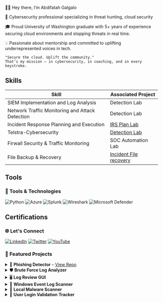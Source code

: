 👋🏾 Hey there, I’m Abdifatah Galgalo

🔐 Cybersecurity professional specializing in threat hunting, cloud security

🎓 Proud University of Washington graduate with 5+ years of experience securing cloud environments and stopping threats in real time.

💡 Passionate about mentorship and committed to uplifting underrepresented voices in tech.

	"Secure the cloud. Uplift the community."
	That’s my mission — in cybersecurity, in coaching, and in every keystroke.

## Skills

| Skill                                         | Associated Project         |
|-----------------------------------------------|-----------------------------------------------|
| SIEM Implementation and Log Analysis          | <a Still working on>Detection Lab</a>|
| Network Traffic Monitoring and Attack Detection| <a Still working on>Detection Lab</a>|
| Incident Response Planning and Execution      | <a href="https://medium.com/p/43a41dcbb66a/edit"> IRS Plan Lab</a>|
| Telstra-Cybersecurity | <a href="https://github.com/craig/SpringCore0day/blob/main/exp.py">Detection Lab</a>|
| Firwall Security & Traffic Monitoring	| SOC Automation Lab|
|File Backup & Recovery	| <a href="https://www.youtube.com/@143abdifatah">Incident File recovery </a>|

## Tools
### 🔧 Tools & Technologies

![Python](https://img.shields.io/badge/Python-3776AB?style=for-the-badge&logo=python&logoColor=white)
![Azure](https://img.shields.io/badge/Azure-0078D4?style=for-the-badge&logo=microsoft-azure&logoColor=white)
![Splunk](https://img.shields.io/badge/Splunk-000000?style=for-the-badge&logo=splunk&logoColor=white)
![Wireshark](https://img.shields.io/badge/Wireshark-1679A7?style=for-the-badge&logo=wireshark&logoColor=white)
![Microsoft Defender](https://img.shields.io/badge/Microsoft_Defender_for_Endpoint-00A4EF?style=for-the-badge&logo=microsoft&logoColor=white)

## Certifications


### 🌐 Let's Connect

[![LinkedIn](https://img.shields.io/badge/LinkedIn-0077B5?logo=linkedin&style=for-the-badge)](https://www.linkedin.com/in/your-link/)
[![Twitter](https://img.shields.io/badge/Twitter-1DA1F2?logo=twitter&style=for-the-badge)](https://twitter.com/your-handle)
[![YouTube](https://img.shields.io/badge/YouTube-FF0000?logo=youtube&style=for-the-badge)](https://www.youtube.com/@yourchannel)


### 📂 Featured Projects
<details> <summary>🔎 <strong>Phishing Detector</strong> – <a href="https://github.com/galgalo12/phishing-detector">View Repo</a></summary>
🧠 Classifies emails as phishing or legitimate

📡 Uses VirusTotal threat intelligence API

⚡ Helps analysts prioritize email threats

</details> <details> <summary>🛡️ <strong>Brute Force Log Analyzer</strong></summary>
📊 Scans logs for brute-force login attempts

✉️ Sends alerts via Gmail

🔥 Auto-blocks malicious IPs with firewall integration

</details> <details> <summary>🖥️ <strong>Log Review GUI</strong></summary>
🧩 Graphical interface for real-time log analysis

🔍 Filters, tags, and flags suspicious entries

💼 Ideal for Security Operations Centers

</details> <details> <summary>📁 <strong>Windows Event Log Scanner</strong></summary>
🔍 Detects malicious events in Windows logs

🚨 Flags failed logins, PowerShell abuse, service tampering

🛠️ Great for incident response teams

</details> <details> <summary>💾 <strong>Local Malware Scanner</strong></summary>
🧪 Scans Windows files against ClamAV/VirusTotal

🧠 Identifies known malware hashes

🧱 Supports alerting and suspicious upload checks

</details> <details> <summary>👤 <strong>User Login Validation Tracker</strong></summary>
📌 Tracks login success and failure events

🕵️ Flags logins at odd hours or from new devices

🧭 Supports anomaly detection and SOC workflows.
